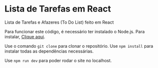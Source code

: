 # Lista de Tarefas em React
 Lista de Tarefas e Afazeres (To Do List) feito em React

 Para funcionar este código, é necessário ter instalado o Node.js. Para instalar, [Clique aqui](https://nodejs.org/en).

 Use o comando `git clone` para clonar o repositório. Use `npm install` para instalar todas as dependências necessárias.

 Use `npm run dev` para poder rodar o site no localhost.
